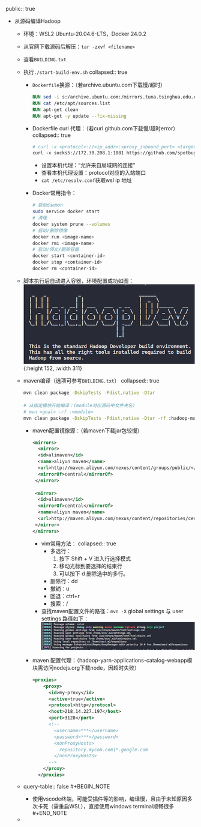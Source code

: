 public:: true

- 从源码编译Hadoop
	- 环境：WSL2 Ubuntu-20.04.6-LTS，Docker 24.0.2
	- 从官网下载源码后解压：`tar -zxvf <filename>`
	- 查看`BUILDING.txt`
	- 执行`./start-build-env.sh`
	  collapsed:: true
		- `Dockerfile`换源：（若archive.ubuntu.com下载慢/超时）
		  ``` Dockerfile
		  RUN sed -i s:/archive.ubuntu.com:/mirrors.tuna.tsinghua.edu.cn/ubuntu:g /etc/apt/sources.list
		  RUN cat /etc/apt/sources.list
		  RUN apt-get clean
		  RUN apt-get -y update --fix-missing
		  ```
		- Dockerfile curl 代理：（若curl github.com下载慢/超时error）
		  collapsed:: true
		  
		  ``` Dockerfile
		  # curl -x <protocol>://<ip_addr>:<proxy_inbound_port> <target_addr>
		  curl -x socks5://172.30.208.1:1081 https://github.com/spotbugs/spotbugs/releases/download/4.2.2/spotbugs-4.2.2.tgz
		  ```
			- 设置本机代理：“允许来自局域网的连接”
			- 查看本机代理设置：protocol对应的入站端口
			- `cat /etc/resolv.conf`获取wsl ip 地址
		- Docker常用指令：
		  ```bash
		  # 启动daemon
		  sudo service docker start
		  # 清理
		  docker system prune --volumes
		  # 启动/删除镜像
		  docker run <image-name>
		  docker rmi <image-name>
		  # 启动/停止/删除容器
		  docker start <container-id>
		  docker stop <container-id>
		  docker rm <container-id>
		  ```
	- 脚本执行后自动进入容器，环境配置成功如图：
	  ![2023-06-29-17-08-22.png](../assets/2023-06-29-17-08-22_1688050507257_0.png){:height 152, :width 311}
	- maven编译（选项可参考`BUILDING.txt`）
	  collapsed:: true
	  
	  ``` bash
	  mvn clean package -DskipTests -Pdist,native -Dtar
	  
	  # 从指定模块开始编译：(module对应源码中文件夹名)
	  # mvn <goal> -rf :<module>
	  mvn clean package -DskipTests -Pdist,native -Dtar -rf :hadoop-mapreduce-client-hs-plugins
	  ```
		- maven配置镜像源：（若maven下载jar包较慢）
		  
		  ``` Xml
		  <mirrors>
		    <mirror>
		  	<id>alimaven</id>
		  	<name>aliyun maven</name>
		  	<url>http://maven.aliyun.com/nexus/content/groups/public/</url>
		  	<mirrorOf>central</mirrorOf>
		   </mirror>
		  
		   <mirror>
		  	<id>alimaven</id>
		  	<mirrorOf>central</mirrorOf>
		  	<name>aliyun maven</name>
		  	<url>http://maven.aliyun.com/nexus/content/repositories/central/</url>
		   </mirror>
		  </mirrors>
		  ```
			- vim常用方法：
			  collapsed:: true
				- 多选行：
				  1. 按下 Shift + V 进入行选择模式
				  2. 移动光标到要选择的结束行
				  3. 可以按下 d 删除选中的多行。
				- 删除行：dd
				- 撤销：u
				- 回退：ctrl+r
				- 搜索：/
			- 查找maven配置文件的路径：`mvn -X`
			  global settings 与 user settings 路径如下：
			  ![image.png](../assets/image_1688052413151_0.png)
		- maven 配置代理：（hadoop-yarn-applications-catalog-webapp模块需访问nodejs.org下载node，因超时失败）
		  ```xml
		  <proxies>
		      <proxy>
		        <id>my-proxy</id>
		        <active>true</active>
		        <protocol>http</protocol>
		        <host>218.14.227.197</host>
		        <port>3128</port>
		        <!--
		          <username>***</username>
		          <password>***</password>
		          <nonProxyHosts>
		            repository.mycom.com|*.google.com
		          </nonProxyHosts>
		        -->
		      </proxy>
		    </proxies>
		  ```
	- query-table:: false
	  #+BEGIN_NOTE
	  - 使用vscode终端，可能受插件等的影响，编译慢，且由于未知原因多次卡死（需重启WSL），直接使用windows terminal顺畅很多
	  #+END_NOTE
	-